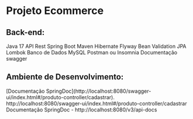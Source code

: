 <h1>Projeto Ecommerce</h1>


<h2>Back-end:</h2>
Java 17
API Rest
Spring Boot
Maven
Hibernate
Flyway
Bean Validation
JPA
Lombok
Banco de Dados MySQL
Postman ou Insomnia
Documentação swagger

<h2>Ambiente de Desenvolvimento:</h2>
[Documentação SpringDoc](http://localhost:8080/swagger-ui/index.html#/produto-controller/cadastrar).
http://localhost:8080/swagger-ui/index.html#/produto-controller/cadastrar

<br>
Documentação SpringDoc - http://localhost:8080/v3/api-docs
